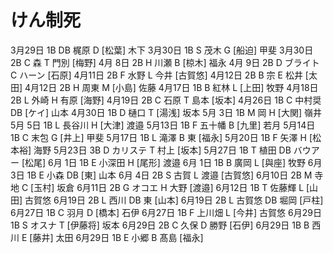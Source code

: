 # けん制死

3月29日 1B DB 梶原     D [松葉] 木下
3月30日 1B  S 茂木     G [船迫] 甲斐
3月30日 2B  C 森       T 門別 [梅野]
4月 8日 2B  H 川瀬     B [椋木] 福永
4月 9日 2B  D ブライト C ハーン [石原]
4月11日 2B  F 水野     L 今井 [古賀悠]
4月12日 2B  B 宗       E 松井 [太田]
4月12日 2B  H 周東     M [小島] 佐藤
4月17日 1B  B 紅林     L [上田] 牧野
4月18日 2B  L 外崎     H 有原 [海野]
4月19日 2B  C 石原     T 島本 [坂本]
4月26日 1B  C 中村奨  DB [ケイ] 山本
4月30日 1B  D 樋口     T [湯浅] 坂本
5月 3日 1B  M 岡       H [大関] 嶺井
5月 5日 1B  L 長谷川   H [大津] 渡邉
5月13日 1B  F 五十幡   B [九里] 若月
5月14日 1B  C 末包     G [井上] 甲斐
5月17日 1B  L 滝澤     B 東 [福永]
5月20日 1B  F 矢澤     H [松本裕] 海野
5月23日 3B  D カリステ T 村上 [坂本]
5月27日 1B  T 植田    DB バウアー [松尾]
6月 1日 1B  E 小深田   H [尾形] 渡邉
6月 1日 1B  B 廣岡     L [與座] 牧野
6月 3日 1B  E 小森    DB [東] 山本
6月 4日 2B  S 古賀     L 渡邉 [古賀悠]
6月10日 2B  M 寺地     C [玉村] 坂倉
6月11日 2B  G オコエ   H 大野 [渡邉]
6月12日 1B  T 佐藤輝   L [山田] 古賀悠
6月19日 2B  L 西川    DB 東 [山本]
6月19日 2B  L 古賀悠  DB 堀岡 [戸柱]
6月27日 1B  C 羽月     D [橋本] 石伊
6月27日 1B  F 上川畑   L [今井] 古賀悠
6月29日 1B  S オスナ   T [伊藤将] 坂本
6月29日 2B  C 久保     D 勝野 [石伊]
6月29日 1B  B 西川     E [藤井] 太田
6月29日 1B  E 小郷     B 髙島 [福永]
